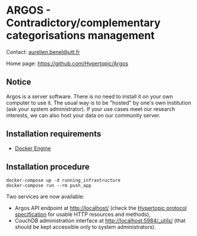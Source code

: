 ARGOS - Contradictory/complementary categorisations management
==============================================================

Contact: <aurelien.benel@utt.fr>

Home page: <https://github.com/Hypertopic/Argos>

Notice
------

Argos is a server software. There is no need to install it on your own computer to use it. The usual way is to be "hosted" by one's own institution (ask your system administrator). If your use cases meet our research interests, we can also host your data on our community server.

Installation requirements
-------------------------

* [Docker Engine](https://docs.docker.com/install/)

Installation procedure
----------------------

    docker-compose up -d running_infrastructure
    docker-compose run --rm push_app

Two services are now available:

- Argos API endpoint at <http://localhost/> (check the [Hypertopic protocol specification](https://github.com/Hypertopic/Protocol/blob/master/README.md) for usable HTTP resources and methods),
- CouchDB administration interface at <http://localhost:5984/_utils/> (that should be kept accessible only to system administrators).
